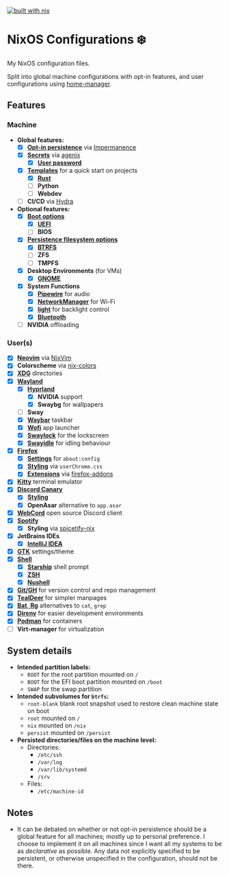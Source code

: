 [![built with nix](https://img.shields.io/static/v1?logo=nixos&logoColor=white&label=&message=Built%20with%20Nix&color=41439a)](https://builtwithnix.org)

# NixOS Configurations ❄️

My NixOS configuration files.

Split into global machine configurations with opt-in features, and user
configurations using [home-manager](https://github.com/nix-community/home-manager).

## Features

### Machine
- **Global features:**
  - [x] [**Opt-in persistence**](hosts/common/global/persistence.nix)
        via [Impermanence](https://github.com/nix-community/impermanence)
  - [x] [**Secrets**](hosts/common/secrets)
        via [agenix](https://github.com/ryantm/agenix)
    - [x] [**User password**](hosts/common/secrets/shayanr-password.age)
  - [x] [**Templates**](templates) for a quick start on projects
    - [x] [**Rust**](templates/rust)
    - [ ] **Python**
    - [ ] **Webdev**
  - [ ] **CI/CD** via [Hydra](https://github.com/NixOS/hydra)
- **Optional features:**
  - [x] [**Boot options**](hosts/common/optional/boot)
    - [x] [**UEFI**](hosts/common/optional/boot/efi.nix)
    - [ ] **BIOS**
  - [x] [**Persistence filesystem options**](hosts/common/optional/persistence)
    - [x] [**BTRFS**](hosts/common/optional/persistence/btrfs.nix)
    - [ ] **ZFS**
    - [ ] **TMPFS**
  - [x] **Desktop Environments** (for VMs)
    - [x] [**GNOME**](hosts/common/optional/gnome.nix)
  - [x] **System Functions**
    - [x] [**Pipewire**](hosts/common/optional/pipewire.nix) for audio
    - [x] [**NetworkManager**](hosts/common/optional/networkmanager.nix) for Wi-Fi
    - [x] [**light**](hosts/common/optional/backlight.nix) for backlight control 
    - [x] [**Bluetooth**](hosts/common/optional/bluetooth.nix)
  - [ ] **NVIDIA** offloading

### User(s)
- [x] [**Neovim**](home/shayanr/features/cli/nvim) 
      via [NixVim](https://github.com/pta2002/nixvim)
- [x] **Colorscheme** via [nix-colors](https://github.com/misterio77/nix-colors)
- [x] [**XDG**](home/shayanr/features/system/xdg.nix) directories
- [x] [**Wayland**](home/shayanr/features/desktop/ui/wayland)
  - [x] [**Hyprland**](home/shayanr/features/desktop/ui/wayland/hyprland)
    - [x] **NVIDIA** support
    - [x] **Swaybg** for wallpapers
  - [ ] **Sway**
  - [x] [**Waybar**](home/shayanr/features/desktop/ui/wayland/waybar) taskbar
  - [x] [**Wofi**](home/shayanr/features/desktop/ui/wayland/wofi.nix) app launcher
  - [x] [**Swaylock**](home/shayanr/features/desktop/ui/wayland/swaylock.nix) for the lockscreen
  - [x] [**Swayidle**](home/shayanr/features/desktop/ui/wayland/swayidle.nix) for idling behaviour
- [x] [**Firefox**](home/shayanr/features/desktop/apps/firefox)
  - [x] [**Settings**](home/shayanr/features/desktop/apps/firefox/settings.nix) for `about:config`
  - [x] [**Styling**](home/shayanr/features/desktop/apps/firefox/style.nix) via `userChrome.css`
  - [x] [**Extensions**](home/shayanr/features/desktop/apps/firefox/extensions.nix)
        via [firefox-addons](https://gitlab.com/rycee/nur-expressions/-/tree/master/)
- [x] [**Kitty**](home/shayanr/features/desktop/apps/kitty.nix) terminal emulator
- [x] [**Discord Canary**](home/shayanr/features/desktop/apps/discord)
  - [x] [**Styling**](home/shayanr/features/desktop/apps/discord/style.nix)
  - [x] **OpenAsar** alternative to `app.asar`
- [x] [**WebCord**](home/shayanr/features/desktop/apps/webcord.nix) open source Discord client
- [x] [**Spotify**](home/shayanr/features/desktop/apps/spotify.nix)
  - [x] **Styling** via [spicetify-nix](https://github.com/the-argus/spicetify-nix)
- [x] **JetBrains IDEs**
  - [x] [**IntelliJ IDEA**](home/shayanr/features/desktop/apps/idea.nix)
- [x] [**GTK**](home/shayanr/features/desktop/ui/gtk.nix) settings/theme
- [x] [**Shell**](home/shayanr/features/cli/shell)
  - [x] [**Starship**](home/shayanr/features/cli/shell/prompt.nix) shell prompt
  - [x] [**ZSH**](home/shayanr/features/cli/shell/zsh.nix)
  - [x] [**Nushell**](home/shayanr/features/cli/shell/nushell)
- [x] [**Git/GH**](home/shayanr/features/cli/git.nix) for version control and repo management
- [x] [**TealDeer**](home/shayanr/features/cli/tldr.nix) for simpler manpages
- [x] [**Bat**, **Rg**](home/shayanr/features/cli/default.nix) alternatives to `cat`, `grep`
- [x] [**Direnv**](home/shayanr/features/cli/direnv.nix) for easier development environments
- [x] [**Podman**](hosts/common/optional/podman.nix) for containers
- [ ] **Virt-manager** for virtualization

## System details
- **Intended partition labels:**
  - `ROOT` for the root partition mounted on `/`
  - `BOOT` for the EFI boot partition mounted on `/boot`
  - `SWAP` for the swap partition
- **Intended subvolumes for `btrfs`:**
  - `root-blank` blank root snapshot used to restore clean machine state on boot
  - `root` mounted on `/`
  - `nix` mounted on `/nix`
  - `persist` mounted on `/persist`
- **Persisted directories/files on the machine level:**
  - Directories:
    - `/etc/ssh`
    - `/var/log`
    - `/var/lib/systemd`
    - `/srv`
  - Files:
    - `/etc/machine-id`

## Notes
- It can be debated on whether or not opt-in persistence should be a global
feature for all machines; mostly up to personal preference.
I choose to implement it on all machines since I want all my systems
to be as *declarative* as possible. Any data not explicitly specified to be 
persistent, or otherwise unspecified in the configuration, should not be there.
